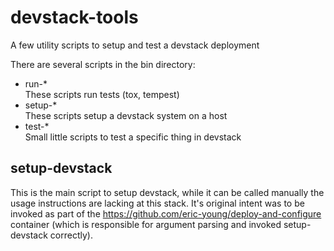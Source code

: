 # devstack-tools

A few utility scripts to setup and test a devstack deployment

There are several scripts in the bin directory:
* run-*  
These scripts run tests (tox, tempest)
* setup-*  
These scripts setup a devstack system on a host
* test-*  
Small little scripts to test a specific thing in devstack

## setup-devstack

This is the main script to setup devstack, while it can be called manually the usage instructions are lacking at this stack. It's original intent was to be invoked as part of the https://github.com/eric-young/deploy-and-configure container (which is responsible for argument parsing and invoked setup-devstack correctly).
